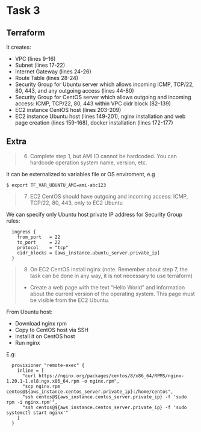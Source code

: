 # Task 3

## Terraform
It creates: 
* VPC (lines 9-16)
* Subnet (lines 17-22)
* Internet Gateway (lines 24-26)
* Route Table (lines 28-24)
* Security Group for Ubuntu server which allows incoming ICMP, TCP/22, 80, 443, and any outgoing access (lines 44-80)
* Security Group for CentOS server which allows outgoing and incoming access: ICMP, TCP/22, 80, 443 within VPC cidr block (82-139)
* EC2 instance CentOS host (lines 203-209)
* EC2 instance Ubuntu host (lines 149-201), nginx installation and web page creation (lines 159-168), docker installation (lines 172-177)



## Extra

> 6. Complete  step 1, but AMI ID cannot be hardcoded. You can hardcode operation system name, version, etc. 

It can be externalized to variables file or OS enviroment, e.g
```
$ export TF_VAR_UBUNTU_AMI=ami-abc123
```



> 7. EC2 CentOS should have outgoing and incoming access: ICMP, TCP/22, 80, 443, only to EC2 Ubuntu

We can specify only Ubuntu host private IP address for Security Group rules:
```
  ingress {
    from_port   = 22
    to_port     = 22
    protocol    = "tcp"
    cidr_blocks = [aws_instance.ubuntu_server.private_ip]
  }
```



> 8. On EC2 CentOS install nginx (note. Remember about step 7, the task can be done in any way, it is not necessary to use terraform)
> - Create a web page with the text “Hello World” and information about the current version of the operating system. This page must be visible from the  EC2 Ubuntu.

From Ubuntu host:
* Download nginx rpm
* Copy to CentOS host via SSH
* Install it on CentOS host
* Run nginx

E.g:
```
  provisioner "remote-exec" {
    inline = [
      "curl https://nginx.org/packages/centos/8/x86_64/RPMS/nginx-1.20.1-1.el8.ngx.x86_64.rpm -o nginx.rpm",
      "scp nginx.rpm centos@${aws_instance.centos_server.private_ip}:/home/centos",
      "ssh centos@${aws_instance.centos_server.private_ip} -f 'sudo rpm -i nginx.rpm'",
      "ssh centos@${aws_instance.centos_server.private_ip} -f 'sudo systemctl start nginx'"
    ]
  }

```

